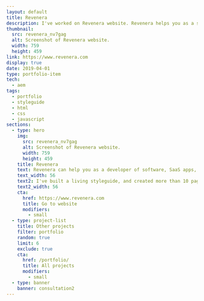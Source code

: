```yaml
---
layout: default
title: Revenera
description: I've worked on Revenera website. Revenera helps you as a software developer to control costs, grow and protect your business.
thumbnail:
  src: revenera_nv7gag
  alt: Screenshot of Revenera website.
  width: 759
  height: 459
link: https://www.revenera.com
display: true
date: 2019-04-01
type: portfolio-item
tech:
  - aem
tags:
  - portfolio
  - styleguide
  - html
  - css
  - javascript
sections:
  - type: hero
    img:
      src: revenera_nv7gag
      alt: Screenshot of Revenera website.
      width: 759
      height: 459
    title: Revenera
    text: Revenera can help you as a developer of software, SaaS apps, and IoT devices, to control costs, grow and protect your business.
    text_width: 56
    text2: I've built a living styleguide, and created more than 10 pages from designs using reusable styleguide components.
    text2_width: 56
    cta:
      href: https://www.revenera.com
      title: Go to website
      modifiers:
        - small
  - type: project-list
    title: Other projects
    filter: portfolio
    random: true
    limit: 6
    exclude: true
    cta:
      href: /portfolio/
      title: All projects
      modifiers:
        - small
  - type: banner
    banner: consultation2
---
```

